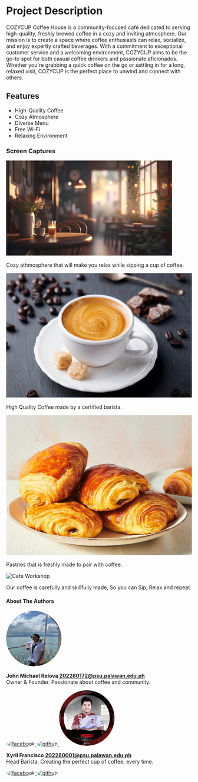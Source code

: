 # Project Description
COZYCUP Coffee House is a community-focused café dedicated to serving high-quality, freshly brewed coffee in a cozy and inviting atmosphere. Our mission is to create a space where coffee enthusiasts can relax, socialize, and enjoy expertly crafted beverages. With a commitment to exceptional customer service and a welcoming environment, COZYCUP aims to be the go-to spot for both casual coffee drinkers and passionate aficionados. Whether you're grabbing a quick coffee on the go or settling in for a long, relaxed visit, COZYCUP is the perfect place to unwind and connect with others.  

## Features
* High-Quality Coffee  
* Cozy Atmosphere  
* Diverse Menu  
* Free Wi-Fi  
* Relaxing Environment  

### Screen Captures
![Cafe Interior](/interior.jpg "See Our Cafe Looks")
  
Cozy athmosphere that will make you relax while sipping a cup of coffee.  
   
![Cafe Espresso](/espresso.jpg "See Our Espresso")

High Quality Coffee made by a certified barista.  

![Cafe Croissant](/croissant.jpg "See Our Croissant")
  
Pastries that is freshly made to pair with coffee.  
  
![Cafe Workshop](/mission.png "See How We Make Coffee")

Our coffee is carefully and skillfully made, So you can Sip, Relax and repeat.  

#### About The Authors
<img src="owner.png" alt="owner" width = "150" height = "150" style ="border-radius: 50%;">    

**John Michael Relova
202280172@psu.palawan.edu.ph**  
Owner & Founder. Passionate about coffee and community.

<a href="https://www.facebook.com/johnmichael.relova">
  <img src="https://github.com/gauravghongde/social-icons/blob/master/PNG/Color/Facebook.png" alt="facebook" width = "30" style ="border-radius: 50%;">
</a>
<a href="https://github.com/Relova-John">
  <img src="https://github.com/gauravghongde/social-icons/blob/master/PNG/Black/Github_black.png" alt="github" width = "30" style ="border-radius: 50%;">   
</a>

<img src="barista.jpg" alt="barista" width = "150" style ="border-radius: 50%;"> 

**Xyril Francisco
202280001@psu.palawan.edu.ph**  
Head Barista. Creating the perfect cup of coffee, every time.  

<a href="https://www.facebook.com/xyril.francisco.1">
  <img src="https://github.com/gauravghongde/social-icons/blob/master/PNG/Color/Facebook.png" alt="facebook" width = "30" style ="border-radius: 50%;">
</a>
<a href="https://github.com/xyrilplayz">
  <img src="https://github.com/gauravghongde/social-icons/blob/master/PNG/Black/Github_black.png" alt="github" width = "30" style ="border-radius: 50%;">   
</a>
